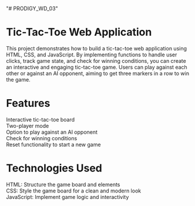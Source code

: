 "# PRODIGY_WD_03" 
# Tic-Tac-Toe Web Application
This project demonstrates how to build a tic-tac-toe web application using HTML, CSS, and JavaScript. By implementing functions to handle user clicks, track game state, and check for winning conditions, you can create an interactive and engaging tic-tac-toe game. Users can play against each other or against an AI opponent, aiming to get three markers in a row to win the game.

# Features
Interactive tic-tac-toe board <br>
Two-player mode <br>
Option to play against an AI opponent <br>
Check for winning conditions <br>
Reset functionality to start a new game <br>
# Technologies Used
HTML: Structure the game board and elements <br>
CSS: Style the game board for a clean and modern look <br>
JavaScript: Implement game logic and interactivity <br>
